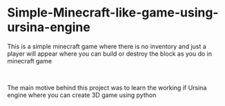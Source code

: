 # Simple-Minecraft-like-game-using-ursina-engine

This is a simple minecraft game where there is no inventory and just a player will appear where you can build or destroy the block as you do in minecraft game

<br>

The main motive behind this project was to learn the working if Ursina engine where you can create 3D game using python
